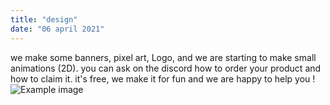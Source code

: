 ```yaml
---
title: "design"
date: "06 april 2021"
---
```

we make some banners, pixel art, Logo, and we are starting to make small animations (2D).
you can ask on the discord how to order your product and how to claim it.
it's free, we make it for fun and we are happy to help you !
![Example image](https://cdn.dribbble.com/users/612275/screenshots/5674660/image.gif)

